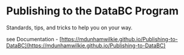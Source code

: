 # Publishing to the DataBC Program
Standards, tips, and tricks to help you on your way.

see Documentation - [https://mdunhamwilkie.github.io/Publishing-to-DataBC](https://mdunhamwilkie.github.io/Publishing-to-DataBC)
